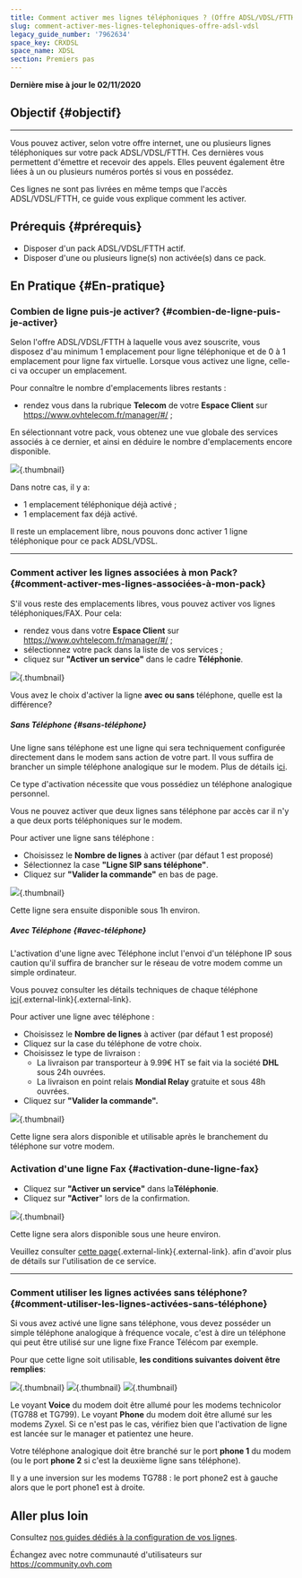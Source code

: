 ```yaml
---
title: Comment activer mes lignes téléphoniques ? (Offre ADSL/VDSL/FTTH)
slug: comment-activer-mes-lignes-telephoniques-offre-adsl-vdsl
legacy_guide_number: '7962634'
space_key: CRXDSL
space_name: XDSL
section: Premiers pas
---
```


**Dernière mise à jour le 02/11/2020**

## Objectif {#objectif}
---------

Vous pouvez activer, selon votre offre internet, une ou plusieurs lignes téléphoniques sur votre pack ADSL/VDSL/FTTH. 
Ces dernières vous permettent d'émettre et recevoir des appels. Elles peuvent également être liées à un ou plusieurs numéros portés si vous en possédez.

Ces lignes ne sont pas livrées en même temps que l'accès ADSL/VDSL/FTTH, ce guide vous explique comment les activer.


## Prérequis {#prérequis}

-   Disposer d'un pack ADSL/VDSL/FTTH actif.
-   Disposer d'une ou plusieurs ligne(s) non activée(s) dans ce pack.


## En Pratique {#En-pratique}

### Combien de ligne puis-je activer? {#combien-de-ligne-puis-je-activer}

Selon l'offre ADSL/VDSL/FTTH à laquelle vous avez souscrite, vous disposez d'au minimum 1 emplacement pour ligne téléphonique et de 0 à 1 emplacement pour ligne fax virtuelle. 
Lorsque vous activez une ligne, celle-ci va occuper un emplacement.

Pour connaître le nombre d'emplacements libres restants :

-   rendez vous dans la rubrique **Telecom** de votre **Espace Client** sur <https://www.ovhtelecom.fr/manager/#/> ;

En sélectionnant votre pack, vous obtenez une vue globale des services associés à ce dernier, et ainsi en déduire le nombre d'emplacements encore disponible.



![](images/Activation01-edit.png){.thumbnail}

Dans notre cas, il y a:

-   1 emplacement téléphonique déjà activé ;
-   1 emplacement fax déjà activé.

Il reste un emplacement libre, nous pouvons donc activer 1 ligne téléphonique pour ce pack ADSL/VDSL.

------------------------------------------------------------------------

### Comment activer les lignes associées à mon Pack? {#comment-activer-mes-lignes-associées-à-mon-pack}

S'il vous reste des emplacements libres, vous pouvez activer vos lignes téléphoniques/FAX. Pour cela:

-   rendez vous dans votre ****Espace Client**** sur <https://www.ovhtelecom.fr/manager/#/> ;
-   sélectionnez votre pack dans la liste de vos services ;
-   cliquez sur **"Activer un service"** dans le cadre **Téléphonie**.

![](images/Activation02-edit.png){.thumbnail}

Vous avez le choix d'activer la ligne **avec ou sans** téléphone, quelle est la différence?

##### Sans Téléphone {#sans-téléphone}

Une ligne sans téléphone est une ligne qui sera techniquement configurée directement dans le modem sans action de votre part. Il vous suffira de brancher un simple téléphone analogique sur le modem. Plus de détails i[ci](#Commentactivermeslignestéléphoniques?(OffreADSL/VDSL)-SansTelephone).

Ce type d'activation nécessite que vous possédiez un téléphone analogique personnel.

Vous ne pouvez activer que deux lignes sans téléphone par accès car il n'y a que deux ports téléphoniques sur le modem.

Pour activer une ligne sans téléphone :

-   Choisissez le **Nombre de lignes** à activer (par défaut 1 est proposé)
-   Sélectionnez la case **"Ligne SIP sans téléphone"**.
-   Cliquez sur **"Valider la commande"** en bas de page.

![](images/Activation03-edit.png){.thumbnail}

Cette ligne sera ensuite disponible sous 1h environ.

##### Avec Téléphone {#avec-téléphone}

L'activation d'une ligne avec Téléphone inclut l'envoi d'un téléphone IP sous caution qu'il suffira de brancher sur le réseau de votre modem comme un simple ordinateur.

Vous pouvez consulter les détails techniques de chaque téléphone [ici](http://www.ovhtelecom.fr/telephonie/comparatif-des-telephones.xml){.external-link}[](http://www.ovhtelecom.fr/telephonie/comparatif-des-telephones.xml){.external-link}.

Pour activer une ligne avec téléphone :

-   Choisissez le **Nombre de lignes** à activer (par défaut 1 est proposé)
-   Cliquez sur la case du téléphone de votre choix.
-   Choisissez le type de livraison :
    -   La livraison par transporteur à 9.99€ HT se fait via la société **DHL** sous 24h ouvrées.
    -   La livraison en point relais **Mondial Relay** gratuite et sous 48h ouvrées.
-   Cliquez sur **"Valider la commande".**

![](images/Activation04-edit.png){.thumbnail}

Cette ligne sera alors disponible et utilisable après le branchement du téléphone sur votre modem.

### Activation d'une ligne Fax {#activation-dune-ligne-fax}

-   Cliquez sur **"Activer un service"** dans la**Téléphonie**.
-   Cliquez sur **"Activer**" lors de la confirmation.

![](images/Activation05-edit.png){.thumbnail}

Cette ligne sera alors disponible sous une heure environ.

Veuillez consulter [cette page](https://docs.ovh.com/fr/fax/){.external-link}[](https://docs.ovh.com/fr/fax/){.external-link}. afin d'avoir plus de détails sur l'utilisation de ce service.

------------------------------------------------------------------------

### Comment utiliser les lignes activées sans téléphone? {#comment-utiliser-les-lignes-activées-sans-téléphone}

Si vous avez activé une ligne sans téléphone, vous devez posséder un simple téléphone analogique à fréquence vocale, c'est à dire un téléphone qui peut être utilisé sur une ligne fixe France Télécom par exemple.

Pour que cette ligne soit utilisable, **les conditions suivantes doivent être remplies**:

![](images/2015-03-18-143620_120x314_scrot.png){.thumbnail}
![](images/Activation06-edit.png){.thumbnail}
![](images/untitled.jpg){.thumbnail}

Le voyant **Voice** du modem doit être allumé pour les modems technicolor (TG788 et TG799). Le voyant **Phone** du modem doit être allumé sur les modems Zyxel.
Si ce n'est pas le cas, vérifiez bien que l'activation de ligne est lancée sur le manager et patientez une heure.

Votre téléphone analogique doit être branché sur le port **phone 1** du modem (ou le port **phone 2** si c'est la deuxième ligne sans téléphone).

Il y a une inversion sur les modems TG788 : le port phone2 est à gauche alors que le port phone1 est à droite.

## Aller plus loin

Consultez [nos guides dédiés à la configuration de vos lignes](https://docs.ovh.com/fr/voip/).

Échangez avec notre communauté d'utilisateurs sur <https://community.ovh.com>
